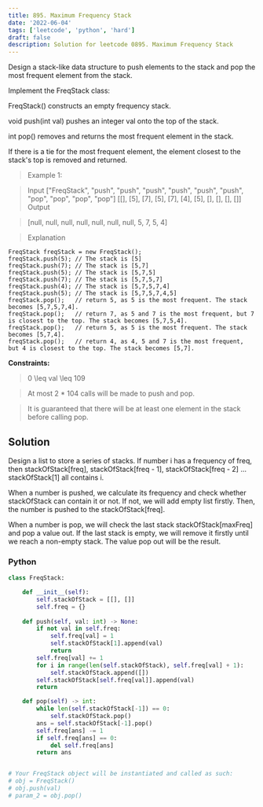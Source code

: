 ```yaml
---
title: 895. Maximum Frequency Stack
date: '2022-06-04'
tags: ['leetcode', 'python', 'hard']
draft: false
description: Solution for leetcode 0895. Maximum Frequency Stack
---
```


 
Design a stack-like data structure to push elements to the stack and pop the most frequent element from the stack.

Implement the FreqStack class:

FreqStack() constructs an empty frequency stack.

void push(int val) pushes an integer val onto the top of the stack.

int pop() removes and returns the most frequent element in the stack.

If there is a tie for the most frequent element, the element closest to the stack's top is removed and returned.

 > Example 1:

 > Input
 > ["FreqStack", "push", "push", "push", "push", "push", "push", "pop", "pop", "pop", "pop"]
 > [[], [5], [7], [5], [7], [4], [5], [], [], [], []]
 > Output

 > [null, null, null, null, null, null, null, 5, 7, 5, 4]

 > Explanation
```
FreqStack freqStack = new FreqStack();
freqStack.push(5); // The stack is [5]
freqStack.push(7); // The stack is [5,7]
freqStack.push(5); // The stack is [5,7,5]
freqStack.push(7); // The stack is [5,7,5,7]
freqStack.push(4); // The stack is [5,7,5,7,4]
freqStack.push(5); // The stack is [5,7,5,7,4,5]
freqStack.pop();   // return 5, as 5 is the most frequent. The stack becomes [5,7,5,7,4].
freqStack.pop();   // return 7, as 5 and 7 is the most frequent, but 7 is closest to the top. The stack becomes [5,7,5,4].
freqStack.pop();   // return 5, as 5 is the most frequent. The stack becomes [5,7,4].
freqStack.pop();   // return 4, as 4, 5 and 7 is the most frequent, but 4 is closest to the top. The stack becomes [5,7].
```

**Constraints:**

 > 0 <TeX>\leq</TeX> val <TeX>\leq</TeX> 109

 > At most 2 * 104 calls will be made to push and pop.

 > It is guaranteed that there will be at least one element in the stack before calling pop.


## Solution
Design a list to store a series of stacks. If number i has a frequency of freq, then stackOfStack[freq], stackOfStack[freq - 1], stackOfStack[freq - 2] ... stackOfStack[1] all contains i. 

When a number is pushed, we calculate its frequency and check whether stackOfStack can contain it or not. If not, we will add empty list firstly. Then, the number is pushed to the stackOfStack[freq].

When a number is pop, we will check the last stack stackOfStack[maxFreq] and pop a value out. If the last stack is empty, we will remove it firstly until we reach a non-empty stack. The value pop out will be the result.

### Python
```python
class FreqStack:

    def __init__(self):
        self.stackOfStack = [[], []]
        self.freq = {}
        
    def push(self, val: int) -> None:
        if not val in self.freq:
            self.freq[val] = 1
            self.stackOfStack[1].append(val)
            return        
        self.freq[val] += 1
        for i in range(len(self.stackOfStack), self.freq[val] + 1):
            self.stackOfStack.append([])
        self.stackOfStack[self.freq[val]].append(val)        
        return

    def pop(self) -> int:
        while len(self.stackOfStack[-1]) == 0:
            self.stackOfStack.pop()
        ans = self.stackOfStack[-1].pop()
        self.freq[ans] -= 1
        if self.freq[ans] == 0:
            del self.freq[ans]
        return ans


# Your FreqStack object will be instantiated and called as such:
# obj = FreqStack()
# obj.push(val)
# param_2 = obj.pop()
```
